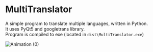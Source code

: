 # MultiTranslator

A simple program to translate multiple languages, written in Python.  
It uses PyQt5 and googletrans library.  
Program is compiled to exe (located in `dist\MultiTranslator.exe`)  


![Animation (0)](https://user-images.githubusercontent.com/39278140/173349553-729cd8ea-eb22-42f6-bb42-b58a48b138bc.gif)
